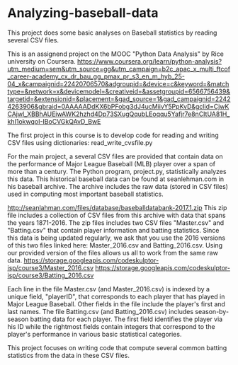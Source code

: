 # Analyzing-baseball-data
This project does some basic analyses on Baseball statistics by reading several CSV files. 

This is an assignend project on the MOOC "Python Data Analysis" by Rice university on Coursera.
https://www.coursera.org/learn/python-analysis?utm_medium=sem&utm_source=gg&utm_campaign=b2c_apac_x_multi_ftcof_career-academy_cx_dr_bau_gg_pmax_pr_s3_en_m_hyb_25-04_x&campaignid=22420706570&adgroupid=&device=c&keyword=&matchtype=&network=x&devicemodel=&creativeid=&assetgroupid=6566756439&targetid=&extensionid=&placement=&gad_source=1&gad_campaignid=22424263906&gbraid=0AAAAADdKX6bPFobg3dJ4ucMiivY5PpKvD&gclid=CjwKCAjwl_XBBhAUEiwAWK2hzhd4Dp73SXugQqubLEoqqu5Yafjr7e8nCItUA81H_khI1okwqoI-IBoCVGkQAvD_BwE

The first project in this course is to develop code for reading and writing CSV files using dictionaries:
read_write_cvsfile.py

For the main project, a several CSV files are provided that contain data on the performance of 
Major League Baseball (MLB) player over a span of more than a century. The Python program, project.py, statistically analyzes this data. This historical baseball data can be found at seanlehman.com in his baseball archive. The archive includes the raw data (stored in CSV files) used in computing most important baseball statistics.

http://seanlahman.com/files/database/baseballdatabank-2017.1.zip
This zip file includes a collection of CSV files from this archive with data that spans the years 1871-2016. The zip files includes two CSV files "Master.csv" and "Batting.csv" that contain player information and batting statistics. Since this data is being updated regularly, we ask that you use the 2016 versions of this two files linked here: 
Master_2016.csv and  Batting_2016.csv. Using our provided version of the files allows us all to work from the same raw data.
https://storage.googleapis.com/codeskulptor-isp/course3/Master_2016.csv
https://storage.googleapis.com/codeskulptor-isp/course3/Batting_2016.csv


Each line in the file Master.csv (and Master_2016.csv) is indexed by a unique field, "playerID", that corresponds to each player that has played in Major League Baseball.  Other fields in the file include the player's first and last names.  The file Batting.csv (and Batting_2016.csv) includes season-by-season batting data for each player. The first field identifies the player via his ID while the rightmost fields contain integers that correspond to the player's performance in various basic statistical categories.

This project focuses on writing code that compute several common batting statistics from the data in these CSV files.
